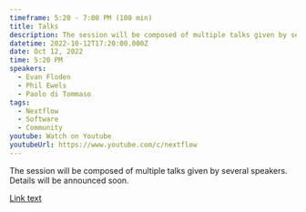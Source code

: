 ```yaml
---
timeframe: 5:20 - 7:00 PM (100 min)
title: Talks
description: The session will be composed of multiple talks given by several speakers. Details will be announced soon.
datetime: 2022-10-12T17:20:00.000Z
date: Oct 12, 2022
time: 5:20 PM
speakers:
  - Evan Floden
  - Phil Ewels
  - Paolo di Tommaso
tags:
  - Nextflow
  - Software
  - Community
youtube: Watch on Youtube
youtubeUrl: https://www.youtube.com/c/nextflow
---
```

The session will be composed of multiple talks given by several speakers. Details will be announced soon.

[Link text](/link/)
